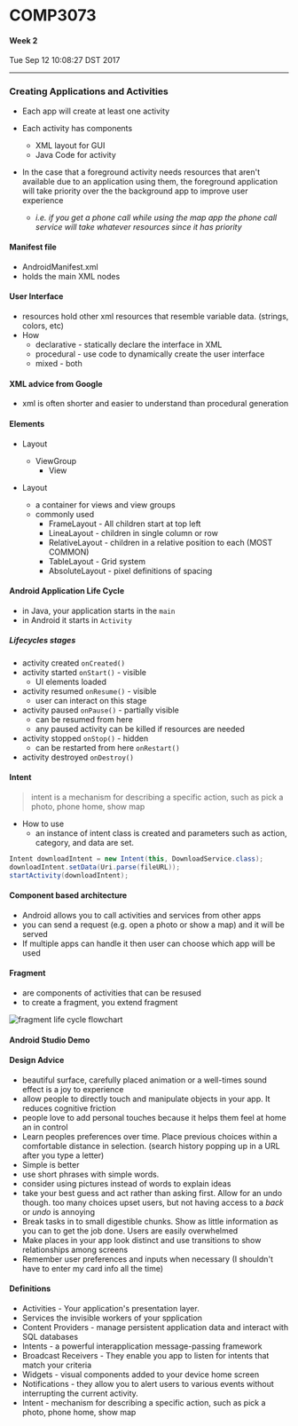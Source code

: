 # COMP3073
#### Week 2
Tue Sep 12 10:08:27 DST 2017

___

### Creating Applications and Activities
- Each app will create at least one activity
- Each activity has components
  - XML layout for GUI
  - Java Code for activity


- In the case that a foreground activity needs resources that aren't available due to an application using them, the foreground application will take priority over the the background app to improve user experience
  - _i.e. if you get a phone call while using the map app the phone call service will take whatever resources since it has priority_


#### Manifest file
- AndroidManifest.xml
- holds the main XML nodes

#### User Interface
- resources hold other xml resources that resemble variable data. (strings, colors, etc)
- How
  - declarative - statically declare the interface in XML
  - procedural - use code to dynamically create the user interface
  - mixed - both

#### XML advice from Google
- xml is often shorter and easier to understand than procedural generation

#### Elements 
- Layout
  - ViewGroup
    - View
  
- Layout
  - a container for views and view groups
  - commonly used
    - FrameLayout - All children start at top left
    - LineaLayout - children in single column or row
    - RelativeLayout - children in a relative position to each (MOST COMMON)
    - TableLayout - Grid system
    - AbsoluteLayout - pixel definitions of spacing

#### Android Application Life Cycle
- in Java, your application starts in the `main`
- in Android it starts in `Activity`

##### Lifecycles stages
- activity created `onCreated()`
- activity started `onStart()` - visible
  - UI elements loaded
- activity resumed `onResume()` - visible
  - user can interact on this stage
- activity paused `onPause()` - partially visible
  - can be resumed from here
  - any paused activity can be killed if resources are needed
- activity stopped `onStop()` - hidden
  - can be restarted from here `onRestart()`
- activity destroyed `onDestroy()`
 
#### Intent
> intent is a mechanism for describing a specific action, such as pick a photo, phone home, show map

- How to use
  - an instance of intent class is created and parameters such as action, category, and data are set.
 
``` Java
Intent downloadIntent = new Intent(this, DownloadService.class);
downloadIntent.setData(Uri.parse(fileURL));
startActivity(downloadIntent);
```

#### Component based architecture
- Android allows you to call activities and services from other apps
- you can send a request (e.g. open a photo or show a map) and it will be served
- If multiple apps can handle it then user can choose which app will be used

#### Fragment
- are components of activities that can be resused
- to create a fragment, you extend fragment

![fragment life cycle flowchart](../fragLC.png)

#### Android Studio Demo


#### Design Advice
- beautiful surface, carefully placed animation or a well-times sound effect is a joy to experience
- allow people to directly touch and manipulate objects in your app. It reduces cognitive friction
- people love to add personal touches because it helps them feel at home an in control
- Learn peoples preferences over time. Place previous choices within a comfortable distance in selection. (search history popping up in a URL after you type a letter)
- Simple is better
- use short phrases with simple words.
- consider using pictures instead of words to explain ideas
- take your best guess and act rather than asking first. Allow for an undo though. too many choices upset users, but not having access to a *back* or *undo* is annoying
- Break tasks in to small digestible chunks. Show as little information as you can to get the job done. Users are easily overwhelmed
- Make places in your app look distinct and use transitions to show relationships among screens
- Remember user preferences and inputs when necessary (I shouldn't have to enter my card info all the time)


#### Definitions
- Activities - Your application's presentation layer.
- Services the invisible workers of your spplication
- Content Providers - manage persistent application data and interact with SQL databases
- Intents - a powerful interapplication message-passing framework
- Broadcast Receivers - They enable you app to listen for intents that match your criteria
- Widgets - visual components added to your device home screen
- Notifications - they allow you to alert users to various events without interrupting the current activity.
- Intent - mechanism for describing a specific action, such as pick a photo, phone home, show map
